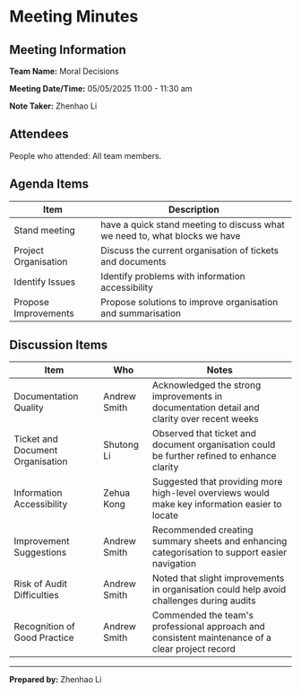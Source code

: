 # Meeting Minutes

## Meeting Information

**Team Name:** Moral Decisions

**Meeting Date/Time:** 05/05/2025  11:00 - 11:30 am

**Note Taker:** Zhenhao Li

## Attendees

People who attended: All team members.

## Agenda Items


| Item                 | Description                                                                |
| -------------------- | -------------------------------------------------------------------------- |
| Stand meeting        | have a quick stand meeting to discuss what we need to, what blocks we have |
| Project Organisation | Discuss the current organisation of tickets and documents                  |
| Identify Issues      | Identify problems with information accessibility                           |
| Propose Improvements | Propose solutions to improve organisation and summarisation                |

## Discussion Items


| Item                             | Who          | Notes                                                                                           |
| -------------------------------- | ------------ | ----------------------------------------------------------------------------------------------- |
| Documentation Quality            | Andrew Smith | Acknowledged the strong improvements in documentation detail and clarity over recent weeks      |
| Ticket and Document Organisation | Shutong Li   | Observed that ticket and document organisation could be further refined to enhance clarity      |
| Information Accessibility        | Zehua Kong   | Suggested that providing more high-level overviews would make key information easier to locate  |
| Improvement Suggestions          | Andrew Smith | Recommended creating summary sheets and enhancing categorisation to support easier navigation   |
| Risk of Audit Difficulties       | Andrew Smith | Noted that slight improvements in organisation could help avoid challenges during audits        |
| Recognition of Good Practice     | Andrew Smith | Commended the team's professional approach and consistent maintenance of a clear project record |

---

**Prepared by:** Zhenhao Li
